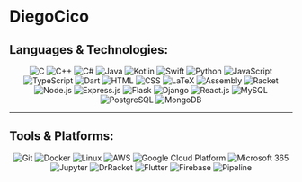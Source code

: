 # DiegoCico




## **Languages & Technologies**:
<div align="center">

![C](https://img.shields.io/badge/-C-A8B9CC?style=flat&logo=c&logoColor=white)
![C++](https://img.shields.io/badge/-C++-00599C?style=flat&logo=c%2B%2B&logoColor=white)
![C#](https://img.shields.io/badge/-C%23-239120?style=flat&logo=c-sharp&logoColor=white)
![Java](https://img.shields.io/badge/-Java-007396?style=flat&logo=openjdk&logoColor=white)
![Kotlin](https://img.shields.io/badge/-Kotlin-0095D5?style=flat&logo=kotlin&logoColor=white)
![Swift](https://img.shields.io/badge/-Swift-FA7343?style=flat&logo=swift&logoColor=white)
![Python](https://img.shields.io/badge/-Python-3776AB?style=flat&logo=python&logoColor=white)
![JavaScript](https://img.shields.io/badge/-JavaScript-F7DF1E?style=flat&logo=javascript&logoColor=black)
![TypeScript](https://img.shields.io/badge/-TypeScript-3178C6?style=flat&logo=typescript&logoColor=white)
![Dart](https://img.shields.io/badge/-Dart-0175C2?style=flat&logo=dart&logoColor=white)
![HTML](https://img.shields.io/badge/-HTML5-E34F26?style=flat&logo=html5&logoColor=white)
![CSS](https://img.shields.io/badge/-CSS3-1572B6?style=flat&logo=css3&logoColor=white)
![LaTeX](https://img.shields.io/badge/-LaTeX-008080?style=flat&logo=latex&logoColor=white)
![Assembly](https://img.shields.io/badge/-Assembly-525252?style=flat&logo=ghostery&logoColor=white)
![Racket](https://img.shields.io/badge/-Racket-9F1D20?style=flat&logo=racket&logoColor=white)
![Node.js](https://img.shields.io/badge/-Node.js-339933?style=flat&logo=node.js&logoColor=white)
![Express.js](https://img.shields.io/badge/-Express.js-000000?style=flat&logo=express&logoColor=white)
![Flask](https://img.shields.io/badge/-Flask-000000?style=flat&logo=flask&logoColor=white)
![Django](https://img.shields.io/badge/-Django-092E20?style=flat&logo=django&logoColor=white)
![React.js](https://img.shields.io/badge/-React.js-61DAFB?style=flat&logo=react&logoColor=black)
![MySQL](https://img.shields.io/badge/-MySQL-4479A1?style=flat&logo=mysql&logoColor=white)
![PostgreSQL](https://img.shields.io/badge/-PostgreSQL-4169E1?style=flat&logo=postgresql&logoColor=white)
![MongoDB](https://img.shields.io/badge/-MongoDB-47A248?style=flat&logo=mongodb&logoColor=white)

</div>

---

## **Tools & Platforms**:
<div align="center">

![Git](https://img.shields.io/badge/-Git-F05032?style=flat&logo=git&logoColor=white)
![Docker](https://img.shields.io/badge/-Docker-2496ED?style=flat&logo=docker&logoColor=white)
![Linux](https://img.shields.io/badge/-Linux-FCC624?style=flat&logo=linux&logoColor=black)
![AWS](https://img.shields.io/badge/-AWS-FF9900?style=flat&logo=amazon-aws&logoColor=white)
![Google Cloud Platform](https://img.shields.io/badge/-GCP-4285F4?style=flat&logo=google-cloud&logoColor=white)
![Microsoft 365](https://img.shields.io/badge/-Microsoft%20365-D83B01?style=flat&logo=microsoft&logoColor=white)
![Jupyter](https://img.shields.io/badge/-Jupyter-F37626?style=flat&logo=jupyter&logoColor=white)
![DrRacket](https://img.shields.io/badge/-DrRacket-005F99?style=flat&logo=racket&logoColor=white)
![Flutter](https://img.shields.io/badge/-Flutter-02569B?style=flat&logo=flutter&logoColor=white)
![Firebase](https://img.shields.io/badge/-Firebase-FFCA28?style=flat&logo=firebase&logoColor=black)
![Pipeline](https://img.shields.io/badge/-Pipeline-000000?style=flat&logo=githubactions&logoColor=white)

</div>
